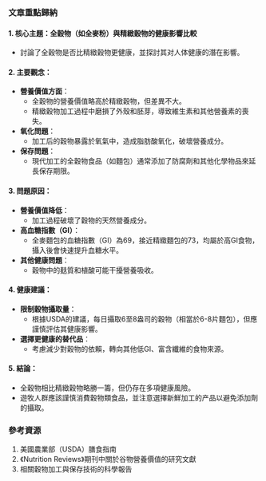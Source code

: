 ### 文章重點歸納

#### 1. 核心主題：全穀物（如全麥粉）與精緻穀物的健康影響比較  
   - 討論了全穀物是否比精緻穀物更健康，並探討其对人体健康的潛在影響。

#### 2. 主要觀念：
   - **營養價值方面**：  
     - 全穀物的營養價值略高於精緻穀物，但差異不大。
     - 精緻穀物加工過程中磨損了外殼和胚芽，導致維生素和其他營養素的喪失。
   - **氧化問題**：  
     - 加工后的穀物暴露於氧氣中，造成脂肪酸氧化，破壞營養成分。
   - **保存問題**：  
     - 現代加工的全穀物食品（如麵包）通常添加了防腐劑和其他化學物品來延長保存期限。

#### 3. 問題原因：
   - **營養價值降低**：  
     - 加工過程破壞了穀物的天然營養成分。
   - **高血糖指數（GI）**：  
     - 全麥麵包的血糖指數（GI）為69，接近精緻麵包的73，均屬於高GI食物，攝入後會快速提升血糖水平。
   - **其他健康問題**：  
     - 穀物中的麸質和植酸可能干擾營養吸收。

#### 4. 健康建議：
   - **限制穀物攝取量**：  
     - 根據USDA的建議，每日攝取6至8盎司的穀物（相當於6-8片麵包），但應謹慎評估其健康影響。
   - **選擇更健康的替代品**：  
     - 考慮減少對穀物的依賴，轉向其他低GI、富含纖維的食物來源。

#### 5. 結論：
   - 全穀物相比精緻穀物略勝一籌，但仍存在多項健康風險。
   - 遊牧人群應該謹慎消費穀物類食品，並注意選擇新鮮加工的产品以避免添加劑的攝取。

### 參考資源
1. 美國農業部（USDA）膳食指南  
2. 《Nutrition Reviews》期刊中關於谷物營養價值的研究文獻  
3. 相關穀物加工與保存技術的科學報告